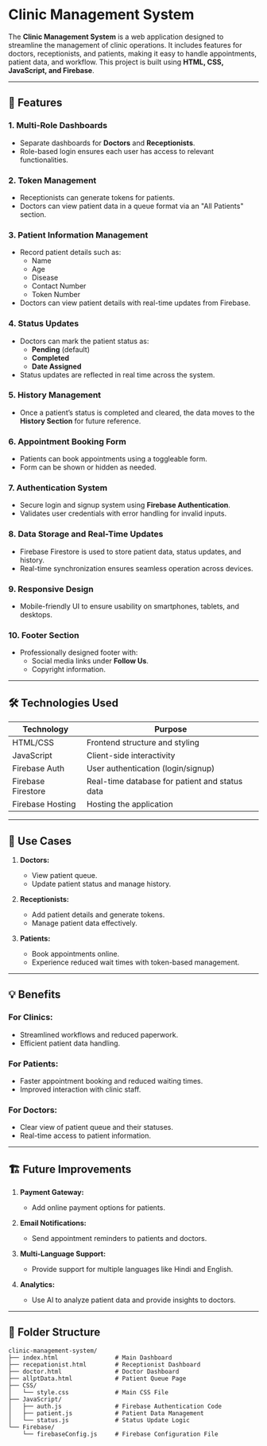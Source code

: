 # Clinic Management System  

The **Clinic Management System** is a web application designed to streamline the management of clinic operations. It includes features for doctors, receptionists, and patients, making it easy to handle appointments, patient data, and workflow. This project is built using **HTML, CSS, JavaScript, and Firebase**.

---

## 🚀 Features  

### **1. Multi-Role Dashboards**  
- Separate dashboards for **Doctors** and **Receptionists**.  
- Role-based login ensures each user has access to relevant functionalities.  

### **2. Token Management**  
- Receptionists can generate tokens for patients.  
- Doctors can view patient data in a queue format via an "All Patients" section.

### **3. Patient Information Management**  
- Record patient details such as:
  - Name
  - Age
  - Disease
  - Contact Number
  - Token Number  
- Doctors can view patient details with real-time updates from Firebase.  

### **4. Status Updates**  
- Doctors can mark the patient status as:
  - **Pending** (default)
  - **Completed**
  - **Date Assigned**  
- Status updates are reflected in real time across the system.

### **5. History Management**  
- Once a patient’s status is completed and cleared, the data moves to the **History Section** for future reference.

### **6. Appointment Booking Form**  
- Patients can book appointments using a toggleable form.
- Form can be shown or hidden as needed.

### **7. Authentication System**  
- Secure login and signup system using **Firebase Authentication**.
- Validates user credentials with error handling for invalid inputs.

### **8. Data Storage and Real-Time Updates**  
- Firebase Firestore is used to store patient data, status updates, and history.
- Real-time synchronization ensures seamless operation across devices.

### **9. Responsive Design**  
- Mobile-friendly UI to ensure usability on smartphones, tablets, and desktops.

### **10. Footer Section**  
- Professionally designed footer with:
  - Social media links under **Follow Us**.
  - Copyright information.

---

## 🛠️ Technologies Used  

| **Technology**  | **Purpose**                                      |
|------------------|--------------------------------------------------|
| HTML/CSS         | Frontend structure and styling                  |
| JavaScript       | Client-side interactivity                       |
| Firebase Auth    | User authentication (login/signup)              |
| Firebase Firestore | Real-time database for patient and status data |
| Firebase Hosting | Hosting the application                         |

---

## 🎯 Use Cases  

1. **Doctors:**  
   - View patient queue.
   - Update patient status and manage history.  

2. **Receptionists:**  
   - Add patient details and generate tokens.
   - Manage patient data effectively.  

3. **Patients:**  
   - Book appointments online.
   - Experience reduced wait times with token-based management.

---

## 💡 Benefits  

### **For Clinics:**  
- Streamlined workflows and reduced paperwork.  
- Efficient patient data handling.  

### **For Patients:**  
- Faster appointment booking and reduced waiting times.  
- Improved interaction with clinic staff.

### **For Doctors:**  
- Clear view of patient queue and their statuses.  
- Real-time access to patient information.

---

## 🏗️ Future Improvements  

1. **Payment Gateway:**  
   - Add online payment options for patients.  

2. **Email Notifications:**  
   - Send appointment reminders to patients and doctors.  

3. **Multi-Language Support:**  
   - Provide support for multiple languages like Hindi and English.  

4. **Analytics:**  
   - Use AI to analyze patient data and provide insights to doctors.  

---

## 📂 Folder Structure  

```plaintext
clinic-management-system/
├── index.html                # Main Dashboard
├── recepationist.html        # Receptionist Dashboard
├── doctor.html               # Doctor Dashboard
├── allptData.html            # Patient Queue Page
├── CSS/
│   └── style.css             # Main CSS File
├── JavaScript/
│   ├── auth.js               # Firebase Authentication Code
│   ├── patient.js            # Patient Data Management
│   └── status.js             # Status Update Logic
└── Firebase/
    └── firebaseConfig.js     # Firebase Configuration File
